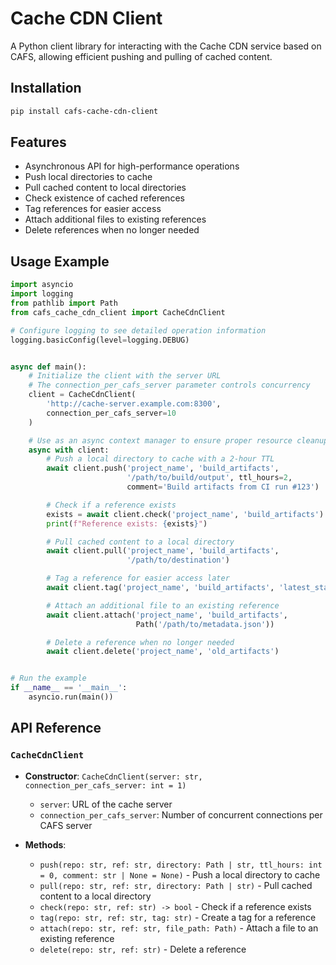 # Cache CDN Client
A Python client library for interacting with the Cache CDN service based on CAFS, allowing efficient pushing and pulling of cached content.
## Installation
``` bash
pip install cafs-cache-cdn-client
```
## Features
- Asynchronous API for high-performance operations
- Push local directories to cache
- Pull cached content to local directories
- Check existence of cached references
- Tag references for easier access
- Attach additional files to existing references
- Delete references when no longer needed

## Usage Example
```python
import asyncio
import logging
from pathlib import Path
from cafs_cache_cdn_client import CacheCdnClient

# Configure logging to see detailed operation information
logging.basicConfig(level=logging.DEBUG)


async def main():
    # Initialize the client with the server URL
    # The connection_per_cafs_server parameter controls concurrency
    client = CacheCdnClient(
        'http://cache-server.example.com:8300',
        connection_per_cafs_server=10
    )

    # Use as an async context manager to ensure proper resource cleanup
    async with client:
        # Push a local directory to cache with a 2-hour TTL
        await client.push('project_name', 'build_artifacts',
                          '/path/to/build/output', ttl_hours=2,
                          comment='Build artifacts from CI run #123')

        # Check if a reference exists
        exists = await client.check('project_name', 'build_artifacts')
        print(f"Reference exists: {exists}")

        # Pull cached content to a local directory
        await client.pull('project_name', 'build_artifacts',
                          '/path/to/destination')

        # Tag a reference for easier access later
        await client.tag('project_name', 'build_artifacts', 'latest_stable')

        # Attach an additional file to an existing reference
        await client.attach('project_name', 'build_artifacts',
                            Path('/path/to/metadata.json'))

        # Delete a reference when no longer needed
        await client.delete('project_name', 'old_artifacts')


# Run the example
if __name__ == '__main__':
    asyncio.run(main())
```

## API Reference
### `CacheCdnClient`
- **Constructor**: `CacheCdnClient(server: str, connection_per_cafs_server: int = 1)`
    - `server`: URL of the cache server
    - `connection_per_cafs_server`: Number of concurrent connections per CAFS server

- **Methods**:
    - `push(repo: str, ref: str, directory: Path | str, ttl_hours: int = 0, comment: str | None = None)` - Push a local directory to cache
    - `pull(repo: str, ref: str, directory: Path | str)` - Pull cached content to a local directory
    - `check(repo: str, ref: str) -> bool` - Check if a reference exists
    - `tag(repo: str, ref: str, tag: str)` - Create a tag for a reference
    - `attach(repo: str, ref: str, file_path: Path)` - Attach a file to an existing reference
    - `delete(repo: str, ref: str)` - Delete a reference
